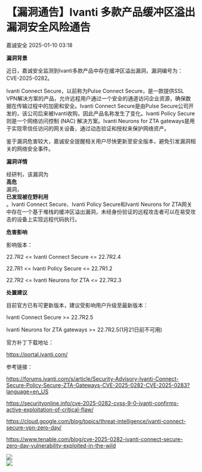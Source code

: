 #  【漏洞通告】Ivanti 多款产品缓冲区溢出漏洞安全风险通告   
 嘉诚安全   2025-01-10 03:18  
  
**漏洞背景**  
  
  
  
  
  
  
  
  
近日，嘉诚安全监测到Ivanti多款产品中存在缓冲区溢出漏洞，漏洞编号为：  
CVE-2025-0282。  
  
  
Ivanti Connect Secure，以前称为Pulse Connect Secure，是一款提供SSL VPN解决方案的产品，允许远程用户通过一个安全的通道访问企业资源，确保数据在传输过程中的加密和安全。Ivanti Connect Secure是由Pulse Secure公司开发的，该公司后来被Ivanti收购，因此产品名称发生了变化。Ivanti Policy Secure则是一个网络访问控制 (NAC) 解决方案。Ivanti Neurons for ZTA gateways是用于实现零信任访问的网关设备，通过动态验证和授权来保护网络资产。  
  
  
鉴于漏洞危害较大，嘉诚安全提醒相关用户尽快更新至安全版本，避免引发漏洞相关的网络安全事件。  
  
  
**漏洞详情**  
  
  
  
  
  
  
  
  
经研判，该漏洞为  
**高危**  
漏洞，  
**已发现被在野利用**  
。Ivanti Connect Secure、Ivanti Policy Secure和Ivanti Neurons for ZTA网关中存在一个基于堆栈的缓冲区溢出漏洞，未经身份验证的远程攻击者可以在易受攻击的设备上实现远程代码执行。  
  
  
**危害影响**  
  
  
  
  
  
  
  
  
影响版本：  
  
22.7R2 <= Ivanti Connect Secure <= 22.7R2.4  
  
22.7R1 <= Ivanti Policy Secure <= 22.7R1.2  
  
22.7R2 <= Ivanti Neurons for ZTA <= 22.7R2.3  
  
  
**处置建议**  
  
  
  
  
  
  
  
  
目前官方已有可更新版本，建议受影响用户升级至最新版本：  
  
Ivanti Connect Secure >= 22.7R2.5  
  
Ivanti Neurons for ZTA gateways >= 22.7R2.5(1月21日前不可用)  
  
官方补丁下载地址：  
  
https://portal.ivanti.com/  
  
参考链接：  
  
https://forums.ivanti.com/s/article/Security-Advisory-Ivanti-Connect-Secure-Policy-Secure-ZTA-Gateways-CVE-2025-0282-CVE-2025-0283?language=en_US  
  
https://securityonline.info/cve-2025-0282-cvss-9-0-ivanti-confirms-active-exploitation-of-critical-flaw/  
  
https://cloud.google.com/blog/topics/threat-intelligence/ivanti-connect-secure-vpn-zero-day/  
  
https://www.tenable.com/blog/cve-2025-0282-ivanti-connect-secure-zero-day-vulnerability-exploited-in-the-wild  
  
  
![](https://mmbiz.qpic.cn/mmbiz_png/1t8LLTibEW5NtxqlBL1HLib8jMO0PWtibWTWTFPOa3ND1lyaEQyBgp2fodg9A1XxvPjY7L6ILtK26MBGhofWE0ORw/640?wx_fmt=png&wx_ "")  
![](https://mmbiz.qpic.cn/sz_mmbiz_gif/sDiaO8GNKJrJnzIYoQAv2nF3pgKm4SgdFkzuniaicBHQxgSdu0U0xyYbNDOcNkDMWCjwJNwKnic9ASAhhxEpkFL6lg/640?wx_fmt=gif&wx_ "")  
  
  
